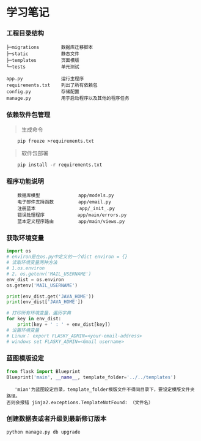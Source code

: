 # 学习笔记
### 工程目录结构
```text
├─migrations        数据库迁移脚本
├─static            静态文件
├─templates         页面模版
└─tests             单元测试

app.py              运行主程序
requirements.txt    列出了所有依赖包
config.py           存储配置
manage.py           用于启动程序以及其他的程序任务
```
### 依赖软件包管理
   > 生成命令
   
``` text
    pip freeze >requirements.txt
```
  > 软件包部署
```text
    pip install -r requirements.txt
```
### 程序功能说明
```text
    数据库模型              app/models.py
    电子邮件支持函数         app/email.py
    注册蓝本                app/_init_.py
    错误处理程序            app/main/errors.py
    蓝本定义程序路由         app/main/views.py
```
### 获取环境变量
```python
import os
# environ是在os.py中定义的一个dict environ = {}
# 读取环境变量两种方法
# 1.os.environ 
# 2. os.getenv('MAIL_USERNAME')
env_dist = os.environ 
os.getenv('MAIL_USERNAME')

print(env_dist.get('JAVA_HOME'))
print(env_dist['JAVA_HOME'])

# 打印所有环境变量，遍历字典
for key in env_dist:
    print(key + ' : ' + env_dist[key])
# 设置环境变量
# Linux： export FLASKY_ADMIN=<your-email-address>
# windows set FLASKY_ADMIN=<Gmail username>
```
### 蓝图模版设定
```python
from flask import Blueprint
Blueprint('main', __name__, template_folder='../../templates')
```
       'mian'为蓝图设定目录，template_folder模版文件不得同目录下，要设定模版文件夹路径。
    否则会报错 jinja2.exceptions.TemplateNotFound: （文件名）
### 创建数据表或者升级到最新修订版本
```textmate
python manage.py db upgrade
```